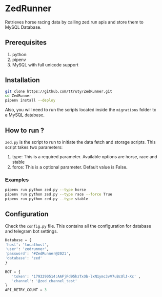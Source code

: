 # ZedRunner

Retrieves horse racing data by calling zed.run apis and store them to MySQL Database.


## Prerequisites
1. python
2. pipenv
3. MySQL with full unicode support

## Installation

```bash
git clone https://github.com/ttruty/ZedRunner.git
cd ZedRunner
pipenv install --deploy
```
Also, you will need to run the scripts located inside the `migrations` folder to a MySQL database.

## How to run ?

`zed.py` is the script to run to initiate the data fetch and storage scripts. This script takes two parameters: 
1. type:
   This is a required parameter. Available options are horse, race and stable
2. force:
   This is a optional parameter. Default value is False.
   
### Examples
```bash
pipenv run python zed.py --type horse
pipenv run python zed.py --type race --force True
pipenv run python zed.py --type stable
```

## Configuration

Check the `config.py` file. This contains all the configuration for database and telegram bot settings.
```python 
Database = {
'host': 'localhost',
'user': 'zedrunner',
'password': '#ZedRunner@2021',
'database': 'zed'
}
 
BOT = {
   'token': '1793290514:AAFjFd95hzTxOb-lxN1ymc3vV7uBcUlJ-Xc' ,
   'channel': '@zed_channel_test'
}
API_RETRY_COUNT = 3

```
